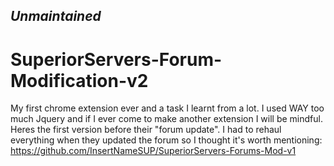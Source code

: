 ## ***Unmaintained***
# SuperiorServers-Forum-Modification-v2
My first chrome extension ever and a task I learnt from a lot. I used WAY too much Jquery and if I ever come to make another extension I will be mindful.
Heres the first version before their "forum update". I had to rehaul everything when they updated the forum so I thought it's worth mentioning: https://github.com/InsertNameSUP/SuperiorServers-Forums-Mod-v1
